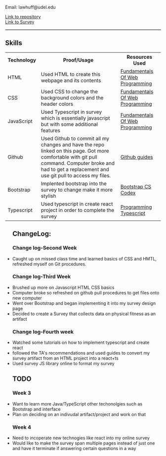 <hmtl>
    <head>
        <title>Portfolio</title>
        <link rel = "stylesheet" href ="style.css">
    </head>
<body>
        <p> Email: lawhuff@udel.edu </p>
         <a href = "https://github.com/lhuff25/Portfolio"> Link to repository </a> <br>
         <table width='100%' border=1px cellspacing=0>
         <a href = "https://lhuff25.github.io/mysurvey/" > Link to Survey </a>
    <table>
    <h2> Skills </h2>
    <tr>
        <th>Technology</th>
        <th>Proof/Usage</th>
        <th>Resources Used</th>
    </tr>
    <tr>
        <td>HTML</td>
        <td>Used HTML to create this webpage 
        and its contents</td>
        <td> <a href = "https://runestone.academy/runestone/books/published/webfundamentals/HTML/toctree.html"> Fundamentals Of
        Web Programming </a> </td>
    </tr>
    <tr>
        <td>CSS</td>
        <td>Used CSS to change the background colors and the header colors</td>
        <td><a href = "https://runestone.academy/runestone/books/published/webfundamentals/HTML/toctree.html"> Fundamentals Of
        Web Programming </a></td>
    </tr>
    <tr>
        <td>JavaScript</td>
        <td> Used Typescript in survey which is essentially javascript but with some additional features </td>
        <td><a href = "https://runestone.academy/runestone/books/published/webfundamentals/HTML/toctree.html"> Fundamentals Of
        Web Programming </a></td>
    </tr>
    <tr>
        <td>Github</td>
        <td>Used Github to commit all my changes and have the repo linked on this page. Got more comfortable with git pull command. 
        Computer broke and had to get a replacement and use git pull to access my files. </td>
        <td><a href = "https://guides.github.com/"> Github guides </a></td>
    </tr>
        <tr>
        <td>Bootstrap</td>
        <td>Implented bootstrap into the survey to change make it more stylish </td>
        <td><a href = "https://sun.iwu.edu/~mliffito/cs_codex/posts/bootstrap/"> Bootstrap CS Codex </a></td>
    </tr>
    <tr>
        <td>Typescript</td>
        <td> Used typescript in create react project in order to complete the survey </td>
        <td><a href = "https://www.oreilly.com/library/view/programming-typescript/9781492037644/" > Programming Typescript </a></td>
    </tr>
    </table>
        <ul>
            <h2> ChangeLog: </h2>
            <h3> Change log-Second Week </h3>
            <li> Caught up on missed class time and learned basics of CSS and HMTL, refreshed myself on Git procedures. </li>
            <h3> Change log-Third Week </h3>
            <li> Brushed up more on Javascript HTML CSS basics </li>
            <li> Computer broke so refreshed on github pull procedures to get files onto new computer </li>
            <li> Went over Bootstrap and began implementing it into my survey design page </li>
            <li> Decided to create a Survey that collects data on physical fitness as an artifact </li> 
            <h3> Change log-Fourth week </h3>
            <li> Watched some tutorials on how to implement typescript and create react </li>
            <li> followed the TA's recommendations and used guides to convert my survey artifact from an HTML project into a react+ts </li>
            <li> Used survey JS library online to format my survey </li>
            <h2> TODO </h2>
            <h3> Week 3 </h3>
            <li> Want to learn more Java/TypeScript other techonolgies such as Bootstrap and interface</li>
            <li> Plan on deciding on an indivudal artifact/project and work on that</li>
            <h3> Week 4 </h3>
            <li> Need to incoperate new technogies like react into my online survey </li>
            <li> Would like to make the survey span multiple pages instead of just one and have it terminate if answering certain questions in a way </li>
        </ul> 
</body>
</hmtl>
